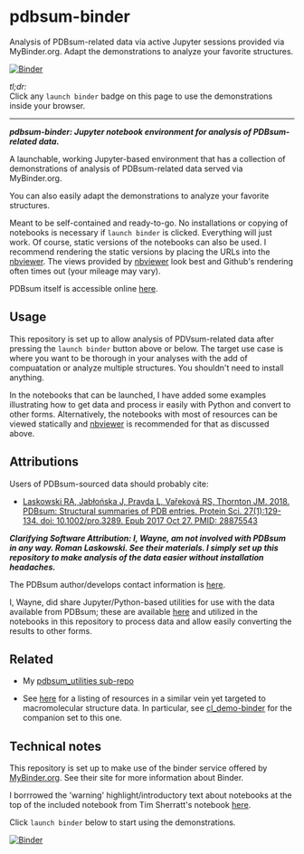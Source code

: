 # pdbsum-binder
Analysis of PDBsum-related data via active Jupyter sessions provided via MyBinder.org. Adapt the demonstrations to analyze your favorite structures.

[![Binder](https://mybinder.org/badge_logo.svg)](https://mybinder.org/v2/gh/fomightez/pdbsum-binder/main?filepath=index.ipynb)


*tl;dr:*  
Click any `launch binder` badge on this page to use the demonstrations inside your browser.

------


***pdbsum-binder:  Jupyter notebook environment for analysis of PDBsum-related data.***

A launchable, working Jupyter-based environment that has a collection of demonstrations of analysis of PDBsum-related data served via MyBinder.org.

You can also easily adapt the demonstrations to analyze your favorite structures.

Meant to be self-contained and ready-to-go. No installations or copying of notebooks is necessary if `launch binder` is clicked. Everything will just work. Of course, static versions of the notebooks can also be used. I recommend rendering the static versions by placing the URLs into the [nbviewer](https://nbviewer.jupyter.org/). The views provided by [nbviewer](https://nbviewer.jupyter.org/) look best and Github's rendering often times out (your mileage may vary).

PDBsum itself is accessible online [here](http://www.ebi.ac.uk/thornton-srv/databases/cgi-bin/pdbsum/GetPage.pl?pdbcode=index.html).

Usage
-----

This repository is set up to allow analysis of PDVsum-related data after pressing the `launch binder` button above or below. The target use case is where you want to be thorough in your analyses with the add of compuatation or analyze multiple structures. You shouldn't need to install anything.

In the notebooks that can be launched, I have added some examples illustrating how to get data and process ir easily with Python and convert to other forms. Alternatively, the notebooks with most of resources can be viewed statically and [nbviewer](https://nbviewer.jupyter.org/) is recommended for that as discussed above.

## Attributions

Users of PDBsum-sourced data should probably cite:

- [Laskowski RA, Jabłońska J, Pravda L, Vařeková RS, Thornton JM. 2018. PDBsum: Structural summaries of PDB entries. Protein Sci. 27(1):129-134. doi: 10.1002/pro.3289. Epub 2017 Oct 27. PMID: 28875543](https://pubmed.ncbi.nlm.nih.gov/28875543/)

***Clarifying Software Attribution: I, Wayne, am not involved with PDBsum in any way. Roman Laskowski. See their materials. I simply set up this repository to make analysis of the data easier without installation headaches.***

The PDBsum author/develops contact information is [here](http://www.ebi.ac.uk/thornton-srv/databases/cgi-bin/pdbsum/GetPage.pl?doc=TRUE&template=contactus.html&pdbcode=n/a).

I, Wayne, did share Jupyter/Python-based utilities for use with the data available from PDBsum; these are available [here](https://github.com/fomightez/structurework/tree/master/pdbsum-utilities) and utilized in the notebooks in this repository to process data and allow easily converting the results to other forms.



## Related

- My [pdbsum_utilities sub-repo](https://github.com/fomightez/structurework/tree/master/pdbsum-utilities)

- See [here](https://github.com/fomightez/structurework#related-binderized-utilities) for a listing of resources in a similar vein yet targeted to macromolecular structure data. In particular, see [cl_demo-binder](https://github.com/fomightez/cl_demo-binder) for the companion set to this one.

## Technical notes

This repository is set up to make use of the binder service offered by [MyBinder.org](https://mybinder.org/). See their site for more information about Binder.

I borrrowed the 'warning' highlight/introductory text about notebooks at the top of the included notebook from Tim Sherratt's notebook [here](https://github.com/GLAM-Workbench/te-papa-api/blob/master/Exploring-the-Te-Papa-collection-API.ipynb).

Click `launch binder` below to start using the demonstrations.

[![Binder](https://mybinder.org/badge_logo.svg)](https://mybinder.org/v2/gh/fomightez/pdbsum-binder/main?filepath=index.ipynb)
